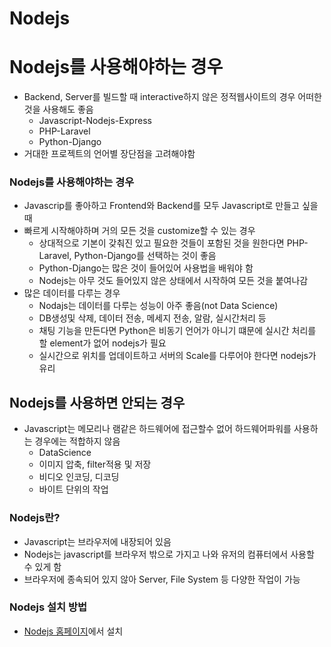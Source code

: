 # Nodejs

# Nodejs를 사용해야하는 경우

- Backend, Server를 빌드할 때 interactive하지 않은 정적웹사이트의 경우 어떠한 것을 사용해도 좋음
  - Javascript-Nodejs-Express
  - PHP-Laravel
  - Python-Django
- 거대한 프로젝트의 언어별 장단점을 고려해야함

### Nodejs를 사용해야하는 경우

- Javascrip를 좋아하고 Frontend와 Backend를 모두 Javascript로 만들고 싶을 때
- 빠르게 시작해야하며 거의 모든 것을 customize할 수 있는 경우
  - 상대적으로 기본이 갖춰진 있고 필요한 것들이 포함된 것을 원한다면 PHP-Laravel, Python-Django를 선택하는 것이 좋음
  - Python-Django는 많은 것이 들어있어 사용법을 배워야 함
  - Nodejs는 아무 것도 들어있지 않은 상태에서 시작하여 모든 것을 붙여나감
- 많은 데이터를 다루는 경우
  - Nodajs는 데이터를 다루는 성능이 아주 좋음(not Data Science)
  - DB생성및 삭제, 데이터 전송, 메세지 전송, 알람, 실시간처리 등
  - 채팅 기능을 만든다면 Python은 비동기 언어가 아니기 떄문에 실시간 처리를 할 element가 없어 nodejs가 필요
  - 실시간으로 위치를 업데이트하고 서버의 Scale를 다루어야 한다면 nodejs가 유리

## Nodejs를 사용하면 안되는 경우

- Javascript는 메모리나 램같은 하드웨어에 접근할수 없어 하드웨어파워를 사용하는 경우에는 적합하지 않음
  - DataScience
  - 이미지 압축, filter적용 및 저장
  - 비디오 인코딩, 디코딩
  - 바이트 단위의 작업

### Nodejs란?

- Javascript는 브라우저에 내장되어 있음
- Nodejs는 javascript를 브라우저 밖으로 가지고 나와 유저의 컴퓨터에서 사용할 수 있게 함
- 브라우저에 종속되어 있지 않아 Server, File System 등 다양한 작업이 가능

### Nodejs 설치 방법

- [Nodejs 홈페이지](https://nodejs.org/ko/)에서 설치
